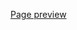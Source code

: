 [Page preview](https://html-preview.github.io/?url=https://github.com/Barquena/WebProjects/blob/main/Rothko%20painting/index.htmll)
